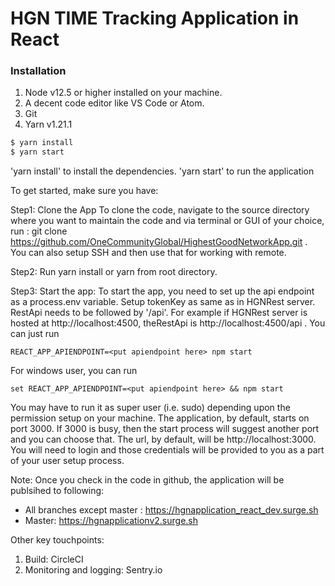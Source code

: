 # HGN TIME Tracking Application in React

### Installation

1. Node v12.5 or higher installed on your machine.
2. A decent code editor like VS Code or Atom.
3. Git
4. Yarn v1.21.1

```sh
$ yarn install
$ yarn start
```

'yarn install' to install the dependencies.
'yarn start' to run the application

To get started, make sure you have:

Step1: Clone the App
To clone the code, navigate to the source directory where you want to maintain the code and via terminal or GUI of your choice, run : git clone https://github.com/OneCommunityGlobal/HighestGoodNetworkApp.git . You can also setup SSH and then use that for working with remote.

Step2: Run yarn install or yarn from root directory.

Step3: Start the app:
To start the app, you need to set up the api endpoint as a process.env variable. Setup tokenKey as same as in HGNRest server. RestApi needs to be followed by '/api'. For example if HGNRest server is hosted at http://localhost:4500, theRestApi is http://localhost:4500/api . You can just run
```
REACT_APP_APIENDPOINT=<put apiendpoint here> npm start
```
For windows user, you can run
```
set REACT_APP_APIENDPOINT=<put apiendpoint here> && npm start
```

You may have to run it as super user (i.e. sudo) depending upon the permission setup on your machine.
The application, by default, starts on port 3000. If 3000 is busy, then the start process will suggest another port and you can choose that. The url, by default, will be http://localhost:3000. You will need to login and those credentials will be provided to you as a part of your user setup process.

Note:
Once you check in the code in github, the application will be publsihed to following:

- All branches except master : https://hgnapplication_react_dev.surge.sh
- Master: https://hgnapplicationv2.surge.sh

Other key touchpoints:

1. Build: CircleCI
2. Monitoring and logging: Sentry.io
